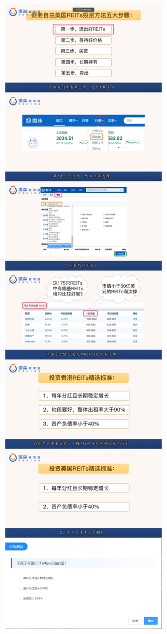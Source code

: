 ![](20200923-%20(1).png)
![](20200923-%20(2).png)
![](20200923-%20(3).png)
![](20200923-%20(4).png)
![](20200923-%20(5).png)
![](20200923-%20(6).png)
![](20200923-%20(7).png)